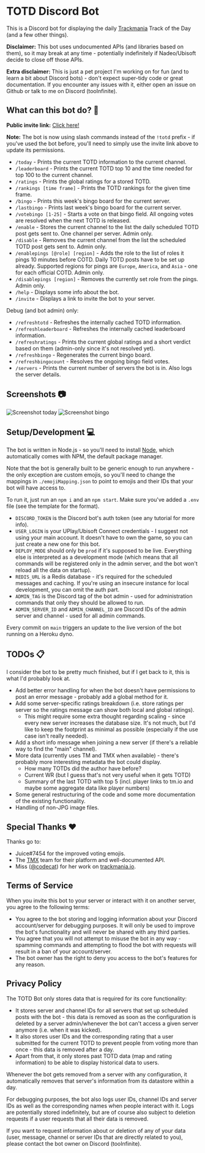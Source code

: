 # TOTD Discord Bot

This is a Discord bot for displaying the daily [Trackmania](https://www.trackmania.com/) Track of the Day (and a few other things).

**Disclaimer:** This bot uses undocumented APIs (and libraries based on them), so it may break at any time - potentially indefinitely if Nadeo/Ubisoft decide to close off those APIs.

**Extra disclaimer:** This is just a pet project I'm working on for fun (and to learn a bit about Discord bots) - don't expect super-tidy code or great documentation. If you encounter any issues with it, either open an issue on Github or talk to me on Discord (tooInfinite).

## What can this bot do? 🤖

**Public invite link:** [Click here!](https://discord.com/api/oauth2/authorize?client_id=807920588738920468&permissions=388160&scope=applications.commands%20bot)

**Note:** The bot is now using slash commands instead of the `!totd` prefix - if you've used the bot before, you'll need to simply use the invite link above to update its permissions.

- `/today` - Prints the current TOTD information to the current channel.
- `/leaderboard` - Prints the current TOTD top 10 and the time needed for top 100 to the current channel.
- `/ratings` - Prints the global ratings for a stored TOTD.
- `/rankings [time frame]` - Prints the TOTD rankings for the given time frame.
- `/bingo` - Prints this week's bingo board for the current server.
- `/lastbingo` - Prints last week's bingo board for the current server.
- `/votebingo [1-25]` - Starts a vote on that bingo field. All ongoing votes are resolved when the next TOTD is released.
- `/enable` - Stores the current channel to the list the daily scheduled TOTD post gets sent to. One channel per server. Admin only.
- `/disable` - Removes the current channel from the list the scheduled TOTD post gets sent to. Admin only.
- `/enablepings [@role] [region]` - Adds the role to the list of roles it pings 10 minutes before COTD. Daily TOTD posts have to be set up already. Supported regions for pings are `Europe`, `America`, and `Asia` - one for each official COTD. Admin only.
- `/disablepings [region]` - Removes the currently set role from the pings. Admin only.
- `/help` - Displays some info about the bot.
- `/invite` - Displays a link to invite the bot to your server.

Debug (and bot admin) only:

- `/refreshtotd` - Refreshes the internally cached TOTD information.
- `/refreshleaderboard` - Refreshes the internally cached leaderboard information.
- `/refreshratings` - Prints the current global ratings and a short verdict based on them (admin-only since it's not resolved yet).
- `/refreshbingo` - Regenerates the current bingo board.
- `/refreshbingocount` - Resolves the ongoing bingo field votes.
- `/servers` - Prints the current number of servers the bot is in. Also logs the server details.

## Screenshots 📷

![Screenshot today](https://i.imgur.com/gTiFt3S.png)
![Screenshot bingo](https://i.imgur.com/QnSKOPC.png)

## Setup/Development 💻

The bot is written in Node.js - so you'll need to install [Node](https://nodejs.org/en/), which automatically comes with NPM, the default package manager.

Note that the bot is generally built to be generic enough to run anywhere - the only exception are custom emojis, so you'll need to change the mappings in `./emojiMapping.json` to point to emojis and their IDs that your bot will have access to.

To run it, just run an `npm i` and an `npm start`. Make sure you've added a `.env` file (see the template for the format).

- `DISCORD_TOKEN` is the Discord bot's auth token (see any tutorial for more info).
- `USER_LOGIN` is your UPlay/Ubisoft Connect credentials - I suggest not using your main account. It doesn't have to own the game, so you can just create a new one for this bot.
- `DEPLOY_MODE` should only be `prod` if it's supposed to be live. Everything else is interpreted as a development mode (which means that all commands will be registered only in the admin server, and the bot won't reload all the data on startup).
- `REDIS_URL` is a Redis database - it's required for the scheduled messages and caching. If you're using an insecure instance for local development, you can omit the auth part.
- `ADMIN_TAG` is the Discord tag of the bot admin - used for administration commands that only they should be allowed to run.
- `ADMIN_SERVER_ID` and `ADMIN_CHANNEL_ID` are Discord IDs of the admin server and channel - used for all admin commands.

Every commit on `main` triggers an update to the live version of the bot running on a Heroku dyno.

## TODOs 📋

I consider the bot to be pretty much finished, but if I get back to it, this is what I'd probably look at.

- Add better error handling for when the bot doesn't have permissions to post an error message - probably add a global method for it.
- Add some server-specific ratings breakdown (i.e. store ratings per server so the ratings message can show both local and global ratings).
  - This might require some extra thought regarding scaling - since every new server increases the database size. It's not much, but I'd like to keep the footprint as minimal as possible (especially if the use case isn't really needed).
- Add a short info message when joining a new server (if there's a reliable way to find the "main" channel).
- More data (currently uses TM and TMX when available) - there's probably more interesting metadata the bot could display.
  - How many TOTDs did the author have before?
  - Current WR (but I guess that's not very useful when it gets TOTD)
  - Summary of the last TOTD with top 5 (incl. player links to tm.io and maybe some aggregate data like player numbers)
- Some general restructuring of the code and some more documentation of the existing functionality.
- Handling of non-JPG image files.

## Special Thanks ❤️

Thanks go to:

- Juice#7454 for the improved voting emojis.
- The [TMX](https://trackmania.exchange/) team for their platform and well-documented API.
- Miss ([@codecat](https://github.com/codecat)) for her work on [trackmania.io](https://trackmania.io).

## Terms of Service

When you invite this bot to your server or interact with it on another server, you agree to the following terms:

- You agree to the bot storing and logging information about your Discord account/server for debugging purposes. It will only be used to improve the bot's functionality and will never be shared with any third parties.
- You agree that you will not attempt to misuse the bot in any way - spamming commands and attempting to flood the bot with requests will result in a ban of your account/server.
- The bot owner has the right to deny you access to the bot's features for any reason.

## Privacy Policy

The TOTD Bot only stores data that is required for its core functionality:
- It stores server and channel IDs for all servers that set up scheduled posts with the bot - this data is removed as soon as the configuration is deleted by a server admin/whenever the bot can't access a given server anymore (i.e. when it was kicked).
- It also stores user IDs and the corresponding rating that a user submitted for the current TOTD to prevent people from voting more than once - this data is removed after a day.
- Apart from that, it only stores past TOTD data (map and rating information) to be able to display historical data to users.

Whenever the bot gets removed from a server with any configuration, it automatically removes that server's information from its datastore within a day.

For debugging purposes, the bot also logs user IDs, channel IDs and server IDs as well as the corresponding names when people interact with it. Logs are potentially stored indefinitely, but are of course also subject to deletion requests if a user requests that all their data is removed.

If you want to request information about or deletion of any of your data (user, message, channel or server IDs that are directly related to you), please contact the bot owner on Discord (tooInfinite).
